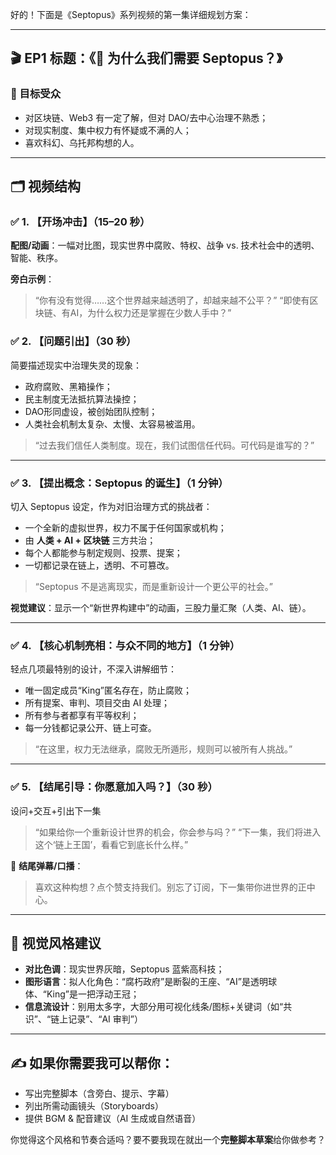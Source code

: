 好的！下面是《Septopus》系列视频的第一集详细规划方案：

---

## 🎬 EP1 标题：《🧠 为什么我们需要 Septopus？》

### 🎯 目标受众

* 对区块链、Web3 有一定了解，但对 DAO/去中心治理不熟悉；
* 对现实制度、集中权力有怀疑或不满的人；
* 喜欢科幻、乌托邦构想的人。

---

## 🗂 视频结构

### ✅ 1. 【开场冲击】（15–20 秒）

**配图/动画**：一幅对比图，现实世界中腐败、特权、战争 vs. 技术社会中的透明、智能、秩序。

**旁白示例**：

> “你有没有觉得……这个世界越来越透明了，却越来越不公平？”
> “即使有区块链、有AI，为什么权力还是掌握在少数人手中？”

### ✅ 2. 【问题引出】（30 秒）

简要描述现实中治理失灵的现象：

* 政府腐败、黑箱操作；
* 民主制度无法抵抗算法操控；
* DAO形同虚设，被创始团队控制；
* 人类社会机制太复杂、太慢、太容易被滥用。

> “过去我们信任人类制度。现在，我们试图信任代码。可代码是谁写的？”

---

### ✅ 3. 【提出概念：Septopus 的诞生】（1 分钟）

切入 Septopus 设定，作为对旧治理方式的挑战者：

* 一个全新的虚拟世界，权力不属于任何国家或机构；
* 由 **人类 + AI + 区块链** 三方共治；
* 每个人都能参与制定规则、投票、提案；
* 一切都记录在链上，透明、不可篡改。

> “Septopus 不是逃离现实，而是重新设计一个更公平的社会。”

**视觉建议**：显示一个“新世界构建中”的动画，三股力量汇聚（人类、AI、链）。

---

### ✅ 4. 【核心机制亮相：与众不同的地方】（1 分钟）

轻点几项最特别的设计，不深入讲解细节：

* 唯一固定成员“King”匿名存在，防止腐败；
* 所有提案、审判、项目交由 AI 处理；
* 所有参与者都享有平等权利；
* 每一分钱都记录公开、链上可查。

> “在这里，权力无法继承，腐败无所遁形，规则可以被所有人挑战。”

---

### ✅ 5. 【结尾引导：你愿意加入吗？】（30 秒）

设问+交互+引出下一集

> “如果给你一个重新设计世界的机会，你会参与吗？”
> “下一集，我们将进入这个‘链上王国’，看看它到底长什么样。”

📌 **结尾弹幕/口播**：

> 喜欢这种构想？点个赞支持我们。别忘了订阅，下一集带你进世界的正中心。

---

## 🎨 视觉风格建议

* **对比色调**：现实世界灰暗，Septopus 蓝紫高科技；
* **图形语言**：拟人化角色：“腐朽政府”是断裂的王座、“AI”是透明球体、“King”是一把浮动王冠；
* **信息流设计**：别用太多字，大部分用可视化线条/图标+关键词（如“共识”、“链上记录”、“AI 审判”）

---

## ✍️ 如果你需要我可以帮你：

* 写出完整脚本（含旁白、提示、字幕）
* 列出所需动画镜头（Storyboards）
* 提供 BGM & 配音建议（AI 生成或自然语音）

你觉得这个风格和节奏合适吗？要不要我现在就出一个**完整脚本草案**给你做参考？

